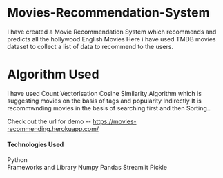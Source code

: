 # Movies-Recommendation-System
I have created a Movie Recommendation System which recommends and predicts all the hollywood English Movies
Here i have used TMDB movies dataset to collect a list of data to recommend to the users.

# Algorithm Used 
i have used Count Vectorisation Cosine Similarity Algorithm which is suggesting movies on the basis of tags and popularity
Indirectly  It is recommwnding movies in the basis of searching first and then Sorting..

Check out the url for demo -- https://movies-recommending.herokuapp.com/
#### Technologies Used
Python <br/>
Frameworks and Library
Numpy 
Pandas
Streamlit
Pickle
